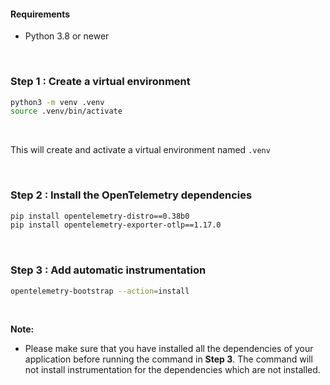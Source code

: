 #### Requirements
- Python 3.8 or newer

&nbsp;

### Step 1 : Create a virtual environment

```bash
python3 -m venv .venv
source .venv/bin/activate
```
&nbsp;

This will create and activate a virtual environment named `.venv`

&nbsp;

### Step 2 : Install the OpenTelemetry dependencies

```bash
pip install opentelemetry-distro==0.38b0
pip install opentelemetry-exporter-otlp==1.17.0
```
&nbsp;

### Step 3 : Add automatic instrumentation

```bash
opentelemetry-bootstrap --action=install
```

&nbsp;

**Note:**
- Please make sure that you have installed all the dependencies of your application before running the command in **Step 3**. The command will not install instrumentation for the dependencies which are not installed.

